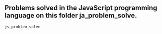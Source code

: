 ## Problems solved in the JavaScript programming language on this folder ja_problem_solve.
```bash
js_problem_solve
```
